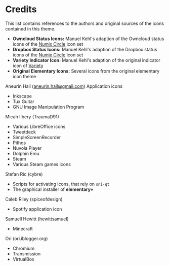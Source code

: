 # Credits

This list contains references to the authors and original sources of the icons contained in this theme.

* **Owncloud Status Icons:** Manuel Kehl's adaption of the Owncloud status icons of the [Numix Circle](https://github.com/numixproject/numix-icon-theme-circle) icon set
* **Dropbox Status Icons:** Manuel Kehl's adaption of the Dropbox status icons of the [Numix Circle](https://github.com/numixproject/numix-icon-theme-circle) icon set
* **Variety Indicator Icon:** Manuel Kehl's adaption of the original indicator icon of [Variety](http://peterlevi.com/variety/)
* **Original Elementary Icons:** Several icons from the original elementary icon theme

Aneurin Hall (aneurin.hall@gmail.com)
Application icons
* Inkscape
* Tux Guitar
* GNU Image Manipulation Program

Micah Ilbery (TraumaD91)
* Various LibreOffice icons
* Tweetdeck
* SimpleScreenRecorder
* Pithos
* Nuvola Player
* Dolphin Emu
* Steam
* Various Steam games icons

Stefan Ric (cybre)
* Scripts for activating icons, that rely on `sni-qt`
* The graphical installer of **elementary+**

Caleb Riley (spiceofdesign)
* Spotify application icon

Samuell Hewitt (hewittsamuel)
* Minecraft

Ori (ori.iblogger.org)
* Chromium
* Transmission
* VirtualBox
